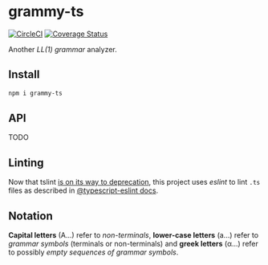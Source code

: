 # grammy-ts

[![CircleCI](https://circleci.com/gh/jotatoledo/grammy-ts/tree/master.svg?style=shield)](https://circleci.com/gh/jotatoledo/grammy-ts/tree/master)
[![Coverage Status](https://coveralls.io/repos/github/jotatoledo/grammy-ts/badge.svg?branch=master)](https://coveralls.io/github/jotatoledo/grammy-ts?branch=master)

Another _LL(1) grammar_ analyzer.

## Install

```bash
npm i grammy-ts
```

## API

TODO

## Linting

Now that tslint [is on its way to deprecation](https://medium.com/palantir/tslint-in-2019-1a144c2317a9), this project uses _eslint_ to lint `.ts` files as described in [@typescript-eslint docs](https://github.com/typescript-eslint/typescript-eslint/tree/master/packages/eslint-plugin#usage).

## Notation

**Capital letters** (A...) refer to _non-terminals_, **lower-case letters** (a...) refer to _grammar symbols_ (terminals or non-terminals) and **greek letters** (α...) refer to possibly _empty sequences of grammar symbols_.
